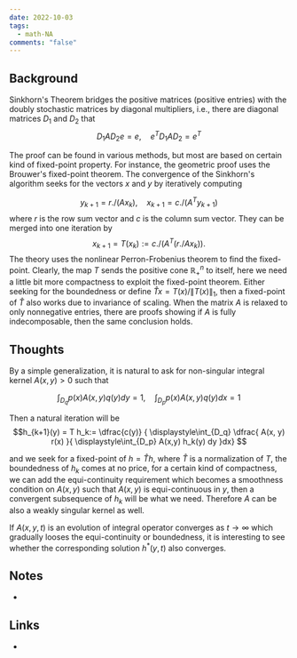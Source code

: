 ```yaml
---
date: 2022-10-03
tags:
  - math-NA
comments: "false"
---
```

## Background

Sinkhorn's Theorem bridges the positive matrices (positive entries) with the doubly stochastic matrices by diagonal multipliers, i.e., there are diagonal matrices $D_1$ and $D_2$ that
$$
D_1 A D_2 e = e, \quad e^T D_1 A D_2 = e^T
$$

The proof can be found in various methods, but most are based on certain kind of fixed-point property. For instance, the geometric proof uses the Brouwer's fixed-point theorem. The convergence of the Sinkhorn's algorithm seeks for the vectors $x$ and $y$ by iteratively computing

$$
y_{k+1} = r./(A x_k), \quad x_{k+1} = c ./ (A^T y_{k+1}) 
$$
where $r$ is the row sum vector and $c$ is the column sum vector. They can be merged into one iteration by
$$x_{k+1} = T (x_k):= c ./ (A^T (r ./ A x_{k})).$$
The theory uses the nonlinear Perron-Frobenius theorem to find the fixed-point. Clearly, the map $T$ sends the positive cone $\mathbb{R}^{n}_+$ to itself, here we need a little bit more compactness to exploit the fixed-point theorem. Either seeking for the boundedness or define $\widehat{T} x = T(x) / \|T(x)\|_1$, then a fixed-point of $\widehat{T}$ also works due to invariance of scaling. When the matrix $A$ is relaxed to only nonnegative entries, there are proofs showing if $A$ is fully indecomposable, then the same conclusion holds.

## Thoughts  

By a simple generalization, it is natural to ask for non-singular integral kernel $A(x,y) > 0$ such that

$$\int_{D_q} p(x) A(x, y) q(y) d y = 1,\quad \int_{D_p} p(x) A(x, y) q(y) d x = 1$$

  

Then a natural iteration will be $$h_{k+1}(y) = T h_k:= \dfrac{c(y)} { \displaystyle\int_{D_q} \dfrac{ A(x, y) r(x) }{ \displaystyle\int_{D_p} A(x,y) h_k(y) dy }dx} $$

  

and we seek for a fixed-point of $h = \widehat{T} h$, where $\widehat{T}$ is a normalization of $T$, the boundedness of $h_k$ comes at no price, for a certain kind of compactness, we can add the equi-continuity requirement which becomes a smoothness condition on $A(x,y)$ such that $A(x, y)$ is equi-continuous in $y$, then a convergent subsequence of $h_k$ will be what we need. Therefore $A$ can be also a weakly singular kernel as well.

  

If $A(x, y, t)$ is an evolution of integral operator converges as $t\to\infty$ which gradually looses the equi-continuity or boundedness, it is interesting to see whether the corresponding solution $h^{\ast}(y, t)$ also converges.
## Notes
- 
## Links
- 
